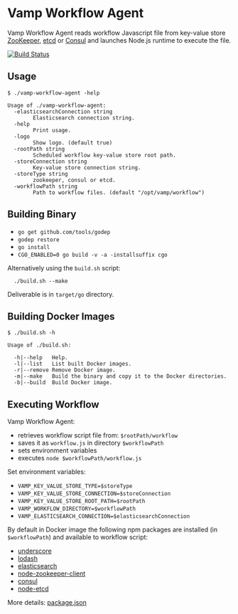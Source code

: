 # Vamp Workflow Agent

Vamp Workflow Agent reads workflow Javascript file from key-value store [ZooKeeper](https://zookeeper.apache.org/), [etcd](https://coreos.com/etcd/docs/latest/) or [Consul](https://consul.io/) and launches Node.js runtime to execute the file.

[![Build Status](https://travis-ci.org/magneticio/vamp-workflow-agent.svg?branch=master)](https://travis-ci.org/magneticio/vamp-workflow-agent)

## Usage

```
$ ./vamp-workflow-agent -help
                                       
Usage of ./vamp-workflow-agent:
  -elasticsearchConnection string
        Elasticsearch connection string.
  -help
        Print usage.
  -logo
        Show logo. (default true)
  -rootPath string
        Scheduled workflow key-value store root path.
  -storeConnection string
        Key-value store connection string.
  -storeType string
        zookeeper, consul or etcd.
  -workflowPath string
        Path to workflow files. (default "/opt/vamp/workflow")
```

## Building Binary

- `go get github.com/tools/godep`
- `godep restore`
- `go install`
- `CGO_ENABLED=0 go build -v -a -installsuffix cgo`

Alternatively using the `build.sh` script:
```
  ./build.sh --make
```
Deliverable is in `target/go` directory.
 
## Building Docker Images

```
$ ./build.sh -h

Usage of ./build.sh:

  -h|--help   Help.
  -l|--list   List built Docker images.
  -r|--remove Remove Docker image.
  -m|--make   Build the binary and copy it to the Docker directories.
  -b|--build  Build Docker image.

```

## Executing Workflow

Vamp Workflow Agent:

- retrieves workflow script file from: `$rootPath/workflow`
- saves it as `workflow.js` in directory `$workflowPath`
- sets environment variables
- executes `node $workflowPath/workflow.js`

Set environment variables:

- `VAMP_KEY_VALUE_STORE_TYPE=$storeType`
- `VAMP_KEY_VALUE_STORE_CONNECTION=$storeConnection`
- `VAMP_KEY_VALUE_STORE_ROOT_PATH=$rootPath`
- `VAMP_WORKFLOW_DIRECTORY=$workflowPath`
- `VAMP_ELASTICSEARCH_CONNECTION=$elasticsearchConnection`

By default in Docker image the following npm packages are installed (in `$workflowPath`) and available to workflow script:

- [underscore](https://github.com/jashkenas/underscore)
- [lodash](https://github.com/elastic/elasticsearch-js)
- [elasticsearch](https://github.com/elastic/elasticsearch-js)
- [node-zookeeper-client](https://github.com/alexguan/node-zookeeper-client)
- [consul](https://github.com/silas/node-consul)
- [node-etcd](https://github.com/stianeikeland/node-etcd)

More details: [package.json](https://github.com/magneticio/vamp-workflow-agent/blob/master/package.json)
